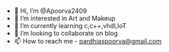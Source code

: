 - 👋 Hi, I’m @Apoorva2409
- 👀 I’m interested in Art and Makeup
- 🌱 I’m currently learning c,c++,vhdl,IoT
- 💞️ I’m looking to collaborate on blog
- 📫 How to reach me - pardhiaspoorva@gmail.com

<!---
Apoorva2409/Apoorva2409 is a ✨ special ✨ repository because its `README.md` (this file) appears on your GitHub profile.
You can click the Preview link to take a look at your changes.
--->
